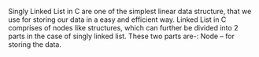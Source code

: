 Singly Linked List in C are one of the simplest linear data structure, that we use for storing our data in a easy and efficient way. Linked List in C comprises of nodes like structures, which can further be divided into 2 parts in the case of singly linked list. These two parts are-: Node – for storing the data.